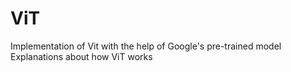 # ViT

Implementation of Vit with the help of Google's pre-trained model
Explanations about how ViT works
